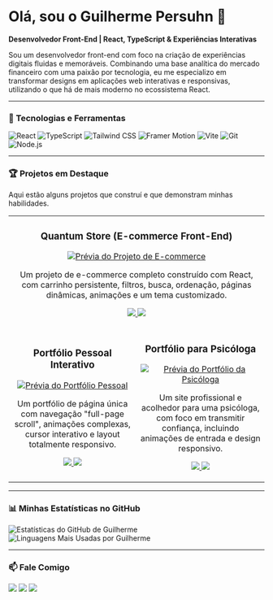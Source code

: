 # Olá, sou o Guilherme Persuhn 👋

**Desenvolvedor Front-End | React, TypeScript & Experiências Interativas**

Sou um desenvolvedor front-end com foco na criação de experiências digitais fluidas e memoráveis. Combinando uma base analítica do mercado financeiro com uma paixão por tecnologia, eu me especializo em transformar designs em aplicações web interativas e responsivas, utilizando o que há de mais moderno no ecossistema React.

---

### 🚀 Tecnologias e Ferramentas

![React](https://img.shields.io/badge/-React-61DAFB?style=for-the-badge&logo=react&logoColor=black)
![TypeScript](https://img.shields.io/badge/-TypeScript-3178C6?style=for-the-badge&logo=typescript&logoColor=white)
![Tailwind CSS](https://img.shields.io/badge/-Tailwind_CSS-38B2AC?style=for-the-badge&logo=tailwind-css&logoColor=white)
![Framer Motion](https://img.shields.io/badge/-Framer_Motion-E0F?style=for-the-badge&logo=framer&logoColor=white)
![Vite](https://img.shields.io/badge/-Vite-646CFF?style=for-the-badge&logo=vite&logoColor=white)
![Git](https://img.shields.io/badge/-Git-F05032?style=for-the-badge&logo=git&logoColor=white)
![Node.js](https://img.shields.io/badge/-Node.js-339933?style=for-the-badge&logo=node.js&logoColor=white)

---

### 🏆 Projetos em Destaque

Aqui estão alguns projetos que construí e que demonstram minhas habilidades.

<table>
  <tr>
    <td colspan="2" width="100%">
      <h3 align="center">Quantum Store (E-commerce Front-End)</h3>
      <p align="center">
        <a href="[LINK_DO_DEPLOY_ECOMMERCE]" target="_blank">
          <img src="[LINK_PARA_O_GIF_DO_ECOMMERCE]" alt="Prévia do Projeto de E-commerce"/>
        </a>
        <br />
        <p align="center">
          Um projeto de e-commerce completo construído com React, com carrinho persistente, filtros, busca, ordenação, páginas dinâmicas, animações e um tema customizado.
        </p>
        <p align="center">
          <a href="[LINK_DO_REPOSITORIO_ECOMMERCE]" target="_blank">
            <img src="https://img.shields.io/badge/Ver%20C%C3%B3digo-black?style=for-the-badge&logo=github&logoColor=white"/>
          </a>
          <a href="[LINK_DO_DEPLOY_ECOMMERCE]" target="_blank">
            <img src="https://img.shields.io/badge/Ver%20Ao%20Vivo-purple?style=for-the-badge&logo=vercel&logoColor=white"/>
          </a>
        </p>
      </p>
    </td>
  </tr>
  <tr>
    <td width="50%">
      <h3 align="center">Portfólio Pessoal Interativo</h3>
      <p align="center">
        <a href="https://guilhermepersuhn.com.br" target="_blank">
          <img src="[LINK_PARA_O_GIF_DO_SEU_PORTFOLIO]" alt="Prévia do Portfólio Pessoal"/>
        </a>
        <br />
        <p align="center">
          Um portfólio de página única com navegação "full-page scroll", animações complexas, cursor interativo e layout totalmente responsivo.
        </p>
        <p align="center">
          <a href="https://github.com/ghps2704/Meu-Portfolio" target="_blank">
            <img src="https://img.shields.io/badge/Ver%20C%C3%B3digo-black?style=for-the-badge&logo=github&logoColor=white"/>
          </a>
          <a href="https://guilhermepersuhn.com.br" target="_blank">
            <img src="https://img.shields.io/badge/Ver%20Ao%20Vivo-cyan?style=for-the-badge&logo=vercel&logoColor=white"/>
          </a>
        </p>
      </p>
    </td>
    <td width="50%">
      <h3 align="center">Portfólio para Psicóloga</h3>
      <p align="center">
        <a href="https://portfolio-adriana-gold.vercel.app/" target="_blank">
          <img src="https://github.com/ghps2704/portfolio-adriana/raw/main/public/print-porfolio-psicologa.png?raw=true" alt="Prévia do Portfólio da Psicóloga"/>
        </a>
        <br />
        <p align="center">
          Um site profissional e acolhedor para uma psicóloga, com foco em transmitir confiança, incluindo animações de entrada e design responsivo.
        </p>
        <p align="center">
          <a href="https://github.com/ghps2704/portfolio-adriana" target="_blank">
            <img src="https://img.shields.io/badge/Ver%20C%C3%B3digo-black?style=for-the-badge&logo=github&logoColor=white"/>
          </a>
          <a href="https://portfolio-adriana-gold.vercel.app/" target="_blank">
            <img src="https://img.shields.io/badge/Ver%20Ao%20Vivo-green?style=for-the-badge&logo=vercel&logoColor=white"/>
          </a>
        </p>
      </p>
    </td>
  </tr>
</table>

---
### 📊 Minhas Estatísticas no GitHub

![Estatísticas do GitHub de Guilherme](https://github-readme-stats.vercel.app/api?username=ghps2704&show_icons=true&theme=dracula&include_all_commits=true&count_private=true)
![Linguagens Mais Usadas por Guilherme](https://github-readme-stats.vercel.app/api/top-langs/?username=ghps2704&layout=compact&langs_count=7&theme=dracula)

---

### 📫 Fale Comigo

<a href="https://instagram.com/gui_hps" target="_blank"><img src="https://img.shields.io/badge/-Instagram-%23E4405F?style=for-the-badge&logo=instagram&logoColor=white" target="_blank"></a>
<a href="mailto:gpersuhn2704@gmail.com"><img src="https://img.shields.io/badge/-Gmail-%23333?style=for-the-badge&logo=gmail&logoColor=white" target="_blank"></a>
<a href="https://www.linkedin.com/in/guilherme-henrique-2a1999218" target="_blank"><img src="https://img.shields.io/badge/-LinkedIn-%230077B5?style=for-the-badge&logo=linkedin&logoColor=white" target="_blank"></a>
